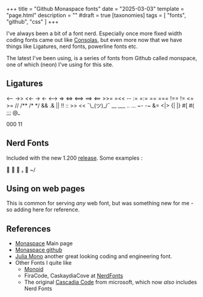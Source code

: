 +++
title = "Github Monaspace fonts"
date = "2025-03-03"
template = "page.html"
description = ""
#draft = true
[taxonomies]
tags = [ "fonts", "github", "css" ]
+++ 


I've always been a bit of a font nerd. Especially once more fixed width coding fonts came out like  [Consolas](https://learn.microsoft.com/ja-jp/typography/font-list/consolas), but even more now that we have things like Ligatures, nerd fonts, powerline fonts etc. 

The latest I've been using, is a series of fonts from Github called monspace, one of which (neon) I've using for this site.

## Ligatures

<!-- --> <-- ->> <<- -> <- <--> => <=> <==> ==> <== >>= =<< -- := =:= == === !== != <= >= // /** /* */ && .& || !! :: >> << ¯\_(ツ)_/¯ __ ___ .. ...  ~- -~ &= <|> {| |} #[ #( ;;; @_

000 11

## Nerd Fonts 

Included with the new 1.200 [release](https://github.com/githubnext/monaspace/releases/tag/v1.200). Some examples :

     ~/

## Using on web pages

This is common for serving *any* web font, but was something new for me - so adding here for reference.


## References

- [Monaspace](https://monaspace.githubnext.com/) Main page
- [Monaspace github](https://github.com/githubnext/monaspace)
- [Julia Mono](https://juliamono.netlify.app/) another great looking coding and engineering font.
- Other Fonts I quite like
  - [Monoid](https://larsenwork.com/monoid/)
  - FiraCode, CaskaydiaCove at [NerdFonts](https://www.nerdfonts.com/)
  - The original [Cascadia Code](https://devblogs.microsoft.com/commandline/cascadia-code-2404-23/) from microsoft, which now *also* includes Nerd Fonts
